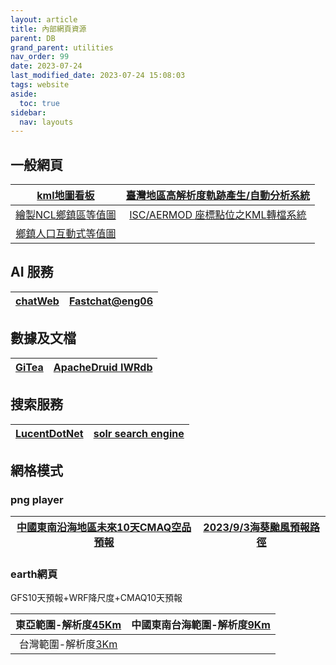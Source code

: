 ```yaml
---
layout: article
title: 內部網頁資源
parent: DB
grand_parent: utilities
nav_order: 99
date: 2023-07-24
last_modified_date: 2023-07-24 15:08:03
tags: website
aside:
  toc: true
sidebar:
  nav: layouts
---
```


## 一般網頁

|[kml地圖看板](http://200.200.31.47/Leaflet.FileLayer/dev/index.html)|[臺灣地區高解析度軌跡產生/自動分析系統](http://200.200.31.47/traj2.html)
|:-:|:-:|
|[繪製NCL鄉鎮區等值圖](http://200.200.31.47/chrpleth.html)|[ISC/AERMOD 座標點位之KML轉檔系統](http://200.200.31.47/iscParser.html)
|[鄉鎮人口互動式等值圖](http://200.200.31.47/Interactive_Choropleth_Map/example.html)|

## AI 服務

|[chatWeb](http://200.200.31.47:7860/)|[Fastchat@eng06](http://200.200.32.153:55082/)
|:-:|:-:|

## 數據及文檔

[GiTea](http://demoiis.sinotech-eng.com:3000/)|[ApacheDruid IWRdb](http://200.200.32.195:8888/unified-console.html)
|:-:|:-:|

## 搜索服務

[LucentDotNet](http://iiseng2023.sinotech-eng.com/fts)|[solr search engine](http://200.200.31.47:5000)
|:-:|:-:|

## 網格模式

### png player

[中國東南沿海地區未來10天CMAQ空品預報](http://200.200.31.47/time-bar/)|[2023/9/3海葵颱風預報路徑](http://200.200.31.47/p.gif)
|:-:|:-:|

### earth網頁

GFS10天預報+WRF降尺度+CMAQ10天預報

東亞範圍-解析度[45Km](http://200.200.31.47:8084/)|中國東南台海範圍-解析度[9Km](http://200.200.31.47:8085/)
|:-:|:-:|
台灣範圍-解析度[3Km](http://200.200.31.47:8086/)|
